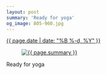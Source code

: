 ```yaml
---
layout: post
summary: 'Ready for yoga'
og_image: 805-960.jpg
---
```


<div class="post">
 <time>
  <a href="/805">
   {{ page.date | date: "%B %-d, %Y" }}
  </a>
 </time>
 <a href="/805">
  <figure data-taken="2/26/2019">
   <img alt="{{ page.summary }}" sizes="(min-width: 700px) 50vw, calc(100vw - 2rem)" src="{{ site.assets_url }}/805-480.jpg" srcset="{{ site.assets_url }}/805-240.jpg 240w, {{ site.assets_url }}/805-480.jpg 480w, {{ site.assets_url }}/805-720.jpg 720w, {{ site.assets_url }}/805-960.jpg 960w"/>
  </figure>
 </a>
 <span>
  Ready for yoga
 </span>
</div>
